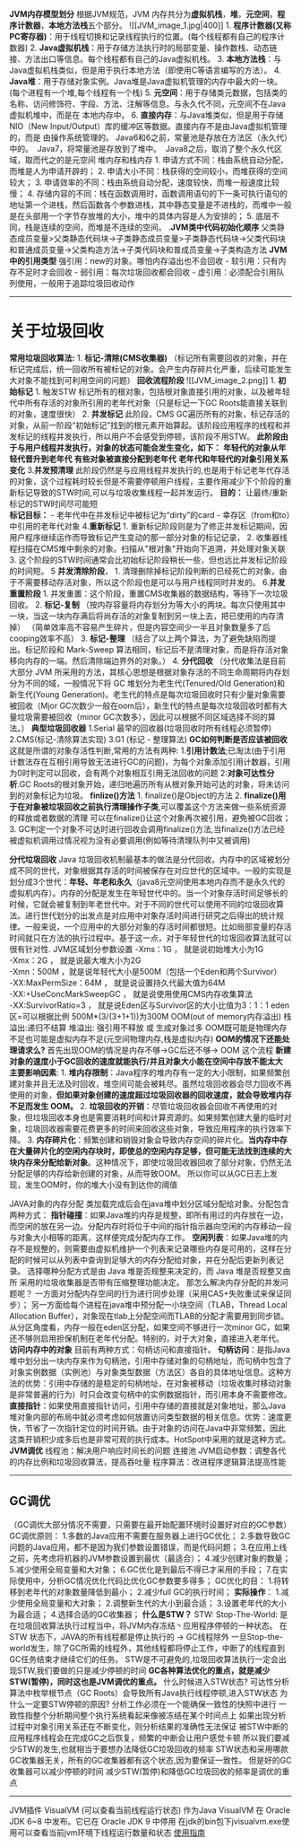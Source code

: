 **JVM内存模型划分**
	根据JVM规范，JVM 内存共分为**虚拟机栈**，**堆**，**元空间**，**程序计数器**，**本地方法栈**五个部分。
	![[JVM_image_1.jpg|400]]
	1.  **程序计数器(又称PC寄存器)**：用于线程切换和记录线程执行的位置。(每个线程都有自己的程序计数器)
	2.  **Java虚拟机栈**：用于存储方法执行时的局部变量、操作数栈、动态链接、方法出口等信息。每个线程都有自己的Java虚拟机栈。
	3.  **本地方法栈**：与Java虚拟机栈类似，但是用于执行本地方法（即使用C等语言编写的方法）。
	4.  **Java堆**：用于存储对象实例。Java堆是Java虚拟机管理的内存中最大的一块。(每个进程有一个堆,每个线程有一个栈)
	5.  **元空间**：用于存储类元数据，包括类的名称、访问修饰符、字段、方法、注解等信息。与永久代不同，元空间不在Java虚拟机堆中，而是在  本地内存中。
	6.  **直接内存**：与Java堆类似，但是用于存储NIO（New Input/Output）库的缓冲区等数据。直接内存不是由Java虚拟机管理的，而是   由操作系统管理的。
	Java6和6之前，常量池是存放在方法区（永久代）中的。 
	Java7，将常量池是存放到了堆中。 
	Java8之后，取消了整个永久代区域，取而代之的是元空间
堆内存和栈内存
	1. 申请方式不同：栈由系统自动分配，而堆是人为申请开辟的；
	2. 申请大小不同：栈获得的空间较小，而堆获得的空间较大；
	3. 申请效率的不同：栈由系统自动分配，速度较快，而堆一般速度比较慢；
	4. 存储内容的不同：栈在函数调用时，函数调用语句的下一条可执行语句的地址第一个进栈，然后函数各个参数进栈，其中静态变量是不进栈的，而堆中一般是在头部用一个字节存放堆的大小，堆中的具体内容是人为安排的；
	5. 底层不同，栈是连续的空间，而堆是不连续的空间。
.**JVM类中代码初始化顺序**
	父类静态成员变量>父类静态代码块->子类静态成员变量>子类静态代码块->父类代码块和普通成员变量->父类构造方法->子类代码块和普成员变量->子类构造方法
**JVM中的引用类型**
	强引用：new的对象。哪怕内存溢出也不会回收
	-
	软引用：只有内存不足时才会回收
	-
	弱引用：每次垃圾回收都会回收
	-
	虚引用：必须配合引用队列使用，一般用于追踪垃圾回收动作

---
# **关于垃圾回收**
**常用垃圾回收算法:**
	1. **标记-清除(CMS收集器)** （标记所有需要回收的对象，并在标记完成后，统一回收所有被标记的对象。会产生内存碎片化严重，后续可能发生大对象不能找到可利用空间的问题）
		**回收流程阶段**
		![[JVM_image_2.png]]
		1. **初始标记**
			1. 触发STW  标记所有的根对象，包括根对象直接引用的对象，以及被年轻代中所有存活的对象所引用的老年代对象（只是标记一下GC Roots能直接关联到的对象，速度很快）
		2. **并发标记**
			此阶段，CMS GC遍历所有的对象，标记存活的对象，从前一阶段“初始标记”找到的根元素开始算起。该阶段应用程序的线程和并发标记的线程并发执行，所以用户不会感受到停顿，该阶段不用STW。
			**此阶段由于与用户线程并发执行，对象的状态可能会发生变化，如下：**
			**年轻代的对象从年轻代晋升到老年代**
			**有些对象被直接分配到老年代**
			**老年代和年轻代的对象引用关系变化**
		3.**并发预清理**
			此阶段仍然是与应用线程并发执行的,也是用于标记老年代存活的对象，这个过程耗时较长但是不需要停顿用户线程，主要作用减少下个阶段的重新标记导致的STW时间,可以与垃圾收集线程一起并发运行。
			**目的：** 让最终/重新标记的STW时间尽可能短  
			**标记目标：**
			- 老年代中在并发标记中被标记为“dirty”的card
			- 幸存区（from和to）中引用的老年代对象
		4.**重新标记**
			1. 重新标记阶段则是为了修正并发标记期间，因用户程序继续运作而导致标记产生变动的那一部分对象的标记记录，
			2. 收集器线程扫描在CMS堆中剩余的对象。扫描从"根对象"开始向下追溯，并处理对象关联
			3. 这个阶段的STW时间通常会比初始标记阶段稍长一些，但也远比并发标记阶段的时间短。
		5 **并发清除阶段**，
			1. 清理删除掉标记阶段判断的已经死亡的对象，由于不需要移动存活对象，所以这个阶段也是可以与用户线程同时并发的。
		6.**并发重置阶段**
			1. 并发重置：这个阶段，重置CMS收集器的数据结构，等待下一次垃圾回收。
	2. **标记-复制** （按内存容量将内存划分为等大小的两块。每次只使用其中一块，当这一块内存满后将尚存活的对象复制到另一块上去，把已使用的内存清掉）
	（简单效率高不容易产生碎片，但是内容空间少一半且对象数量多了后cooping效率不高）
	3. **标记-整理** （结合了以上两个算法，为了避免缺陷而提出。标记阶段和 Mark-Sweep 算法相同，标记后不是清理对象，而是将存活对象移向内存的一端。然后清除端边界外的对象。）
	4. **分代回收** （分代收集法是目前大部分 JVM 所采用的方法，其核心思想是根据对象存活的不同生命周期将内存划分为不同的域，一般情况下将 GC 堆划分为老生代(Tenured/Old Generation)和新生代(Young Generation)。老生代的特点是每次垃圾回收时只有少量对象需要被回收（Mjor GC次数少一般在oom后），新生代的特点是每次垃圾回收时都有大量垃圾需要被回收（minor GC次数多），因此可以根据不同区域选择不同的算法。）
**典型垃圾回收器**
	1.Serial 最早的回收器(垃圾回收时所有线程必须暂停)
	2.CMS(标记-清除算法实现)
	3.G1 (标记 - 整理算法)
**GC如何判断是否应该被回收**
	这就是所谓的对象存活性判断,常用的方法有两种:
	1.**引用计数法**;已淘汰(由于引用计数法存在互相引用导致无法进行GC的问题)，为每个对象添加引用计数器，引用为0时判定可以回收，会有两个对象相互引用无法回收的问题
	2:**对象可达性分析**.GC Roots的根对象开始，递归地遍历所有从根对象开始可达的对象，将未访问到的对象标记为垃圾。
**finlize()方法**
	1. finalize()是Object的方法
	2. **finalize()用于在对象被垃圾回收之前执行清理操作子类**,可以覆盖这个方法来做一些系统资源的释放或者数据的清理 可以在finalize()让这个对象再次被引用，避免被GC回收；
	3. GC判定一个对象不可达时进行回收会调用finalize()方法,当finalize()方法已经被虚拟机调用过情况视为没有必要调用(例如等待清理队列中又被调用)

**分代垃圾回收**
	Java 垃圾回收机制最基本的做法是分代回收。内存中的区域被划分成不同的世代，对象根据其存活的时间被保存在对应世代的区域中。一般的实现是划分成3个世代：**年轻、年老和永久**（java8元空间使用本地内存而不是永久代的虚拟机内存）。内存的分配是发生在年轻世代中的。当一个对象存活时间足够长的时候，它就会被复制到年老世代中。对于不同的世代可以使用不同的垃圾回收算法。进行世代划分的出发点是对应用中对象存活时间进行研究之后得出的统计规律。一般来说，一个应用中的大部分对象的存活时间都很短。比如局部变量的存活时间就只在方法的执行过程中。基于这一点，对于年轻世代的垃圾回收算法就可以很有针对性.
JVM区域划分参数设置
	-Xms：1G ， 就是说初始堆大小为1G   
	-Xmx：2G ， 就是说最大堆大小为2G   
	-Xmn：500M ，就是说年轻代大小是500M（包括一个Eden和两个Survivor）   
	-XX:MaxPermSize：64M ， 就是说设置持久代最大值为64M   
	-XX:+UseConcMarkSweepGC ， 就是说使用使用CMS内存收集算法   
	-XX:SurvivorRatio=3 ， 就是说Eden区与Survivor区的大小比值为3：1：1
	eden区=可以根据比例 500M*(3/(3+1+1))为300M
OOM(out of memory内存溢出)
	栈溢出:递归不结算
	堆溢出: 强引用不释放  或  生成对象过多
	OOM既可能是物理内存不足也可能是虚拟内存不足(元空间物理内存,栈是虚拟内存)
**OOM的情况下还能处理请求么?**
	首先出现OOM的情况是内存不够->GC后还不够-> OOM 这个流程
	**新建对象的速度小于GC回收的速度就能执行/并且对象大小能在空间中存放不能太大**
	**主要影响因素**:
		1. **堆内存限制**：Java程序的堆内存有一定的大小限制，如果频繁创建对象并且无法及时回收，堆空间可能会被耗尽。虽然垃圾回收器会尽力回收不再使用的对象，**但如果对象创建的速度超过垃圾回收器的回收速度，就会导致堆内存不足而发生 OOM。**
		2. **垃圾回收的开销**：尽管垃圾回收器会回收不再使用的对象，但垃圾回收本身也是需要消耗时间和计算资源的。如果频繁创建大量的临时对象，垃圾回收器需要花费更多的时间来回收这些对象，导致应用程序的执行效率下降。
		3. **内存碎片化**：频繁创建和销毁对象会导致内存空间的碎片化。**当内存中存在大量碎片化的空闲内存块时，即使总的空闲内存足够，但可能无法找到连续的大块内存来分配给新对象**。这种情况下，即使垃圾回收器回收了部分对象，仍然无法分配足够的内存给新创建的对象，从而导致OOM。 所以你可以从GC日志上发现，发生OOM时，你的堆大小没有到达你的阈值

  
JAVA对象的内存分配
	类加载完成后会在java堆中划分区域分配给对象。分配包含两种方式：
	**指针碰撞**：如果Java堆的内存是规整，即所有用过的内存放在一边，而空闲的放在另一边。分配内存时将位于中间的指针指示器向空闲的内存移动一段与对象大小相等的距离，这样便完成分配内存工作。
	**空闲列表**：如果Java堆的内存不是规整的，则需要由虚拟机维护一个列表来记录哪些内存是可用的，这样在分配的时候可以从列表中查询到足够大的内存分配给对象，并在分配后更新列表记录。
	选择哪种分配方式是由 Java 堆是否规整来决定的，而 Java 堆是否规整又由所 采用的垃圾收集器是否带有压缩整理功能决定。
那怎么解决内存分配的并发问题呢？
	一方面对分配内存空间的行为进行同步处理（采用CAS+失败重试来保证同步）；
	另一方面给每个进程在java堆中预分配一小块空间（TLAB，Thread Local Allocation Buffer），对象现在tlab上分配空间而TLAB的分配才需要用到同步锁。
	从分区角度看，内存一般在eden区分配，如果空间不够进行一次minor GC，如果还不够则启用担保机制在老年代分配。特别的，对于大对象，直接进入老年代。
**访问内存中的对象**
	目前有两种方式：句柄访问和直接指针。
	**句柄访问**：是指Java堆中划分出一块内存来作为句柄池，引用中存储对象的句柄地址，而句柄中包含了对象实例数据（实例池）与对象类型数据（方法区）各自的具体地址信息。这种方法的优势：引用中存储的是稳定的句柄地址，在对象被移动（垃圾收集时移动对象是非常普遍的行为）时只会改变句柄中的实例数据指针，而引用本身不需要修改。
	**直接指针**：如果使用直接指针访问，引用中存储的直接就是对象地址，那么Java堆对象内部的布局中就必须考虑如何放置访问类型数据的相关信息。优势：速度更快，节省了一次指针定位的时间开销。由于对象的访问在Java中非常频繁，因此这类开销积少成多后也是非常可观的执行成本。HotSpot中采用的就是这种方式。
**JVM调优**
	线程池：解决用户响应时间长的问题
	连接池
	JVM启动参数：调整各代的内存比例和垃圾回收算法，提高吞吐量
	程序算法：改进程序逻辑算法提高性能

---
## **GC调优**
（GC调优大部分情况不需要，只需要在最开始配置环境时设置好对应的GC参数）
GC调优原则：
	1.多数的Java应用不需要在服务器上进行GC优化；
	2.多数导致GC问题的Java应用，都不是因为我们参数设置错误，而是代码问题；
	3.在应用上线之前，先考虑将机器的JVM参数设置到最优（最适合）；
	4.减少创建对象的数量；
	5.减少使用全局变量和大对象；
	6.GC优化是到最后不得已才采用的手段；
	7.在实际使用中，分析GC情况优化代码比优化GC参数要多得多；
GC优化的目：
	1.将转移到老年代的对象数量降低到最小；
	2.减少full GC的执行时间；
	**实际操作**：
	1.减少使用全局变量和大对象；
	2.调整新生代的大小到最合适；
	3.设置老年代的大小为最合适；
	4.选择合适的GC收集器；
**什么是STW？**
	STW: Stop-The-World: 是在垃圾回收算法执⾏过程当中，将JVM内存冻结丶应用程序停顿的⼀种状态。
	在STW 状态下，JAVA的所有线程都是停⽌执⾏的 -> GC线程除外
	一旦Stop-the-world发生，除了GC所需的线程外，其他线程都将停止工作，中断了的线程直到GC任务结束才继续它们的任务。
	STW是不可避免的,垃圾回收算法执⾏一定会出现STW,我们要做的只是减少停顿的时间
	**GC各种算法优化的重点，就是减少STW(暂停)，同时这也是JVM调优的重点。**
什么时候进入STW状态?
	可达性分析算法中枚举根节点（GC Roots）会导致所有Java执行线程停顿,进入STW状态
为什么一定要STW停顿的原因?
	分析工作必须在一个能确保一致性的快照中进行
	一致性指整个分析期间整个执行系统看起来像被冻结在某个时间点上
	如果出现分析过程中对象引用关系还在不断变化，则分析结果的准确性无法保证
	被STW中断的应用程序线程会在完成GC之后恢复，频繁的中断会让用户感觉卡顿
	所以我们要减少STW的发生,也就相当于要想办法降低GC垃圾回收的频率
	STW状态和采用哪款GC收集器无关，所有的GC收集器都有这个状态,因为要保证一致性。
	但是好的GC收集器可以减少停顿的时间
	减少STW(暂停)和降低GC垃圾回收的频率是调优的重点


---
JVM插件
	VisualVM (可以查看当前线程运行状态)
		作为Java VisualVM 在 Oracle JDK 6~8 中发布。它已在 Oracle JDK 9 中停用
		在jdk的bin包下jvisualvm.exe使用可以查看当前jvm环境下线程运行数量和状态
		[使用指南](https://www.cnblogs.com/baby123/p/11551626.html)











